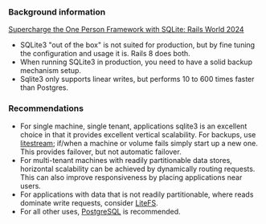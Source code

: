 ### Background information

[Supercharge the One Person Framework with SQLite: Rails World 2024](https://fractaledmind.github.io/2024/10/16/sqlite-supercharges-rails/)

* SQLite3 "out of the box" is not suited for production, but by fine tuning the configuration and usage it is.  Rails 8 does both.
* When running SQLite3 in production, you need to have a solid backup mechanism setup.
* Sqlite3 only supports linear writes, but performs 10 to 600 times faster than Postgres.

### Recommendations

* For single machine, single tenant, applications sqlite3 is an excellent choice in that it provides excellent vertical scalability.  For backups, use [litestream](https://litestream.io/); if/when a machine or volume fails simply start up a new one.  This provides failover, but not automatic failover.
* For multi-tenant machines with readily partitionable data stores, horizontal scalability can be achieved by dynamically routing requests.  This can also improve responsiveness by placing applications near users.
* For applications with data that is not readily partitionable, where reads dominate write requests, consider
[LiteFS](https://fly.io/docs/litefs/).
* For all other uses, [PostgreSQL](https://www.postgresql.org/) is recommended.
